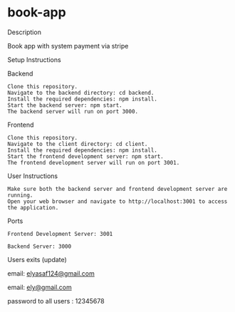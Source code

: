 # book-app

Description

Book app with system payment via stripe

Setup Instructions

Backend

    Clone this repository.
    Navigate to the backend directory: cd backend.
    Install the required dependencies: npm install.
    Start the backend server: npm start.
    The backend server will run on port 3000.

Frontend

    Clone this repository.
    Navigate to the client directory: cd client.
    Install the required dependencies: npm install.
    Start the frontend development server: npm start.
    The frontend development server will run on port 3001.
    

User Instructions

    Make sure both the backend server and frontend development server are running.
    Open your web browser and navigate to http://localhost:3001 to access the application.

Ports

    Frontend Development Server: 3001

    Backend Server: 3000

Users exits (update)

email: elyasaf124@gmail.com

email: ely@gmail.com

password to all users : 12345678
